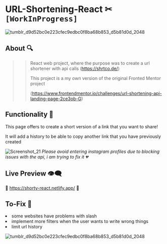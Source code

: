 # URL-Shortening-React ✂ `[WorkInProgress]`
![tumblr_d9d52bc0e223cfec9edbc0f8ba68b853_d5b81d0d_2048](https://user-images.githubusercontent.com/72955349/200477927-193e4d31-a67b-416b-b5eb-d317c433e981.png)

## About 🔍

>>React web project, where the purpose was to create a url shortener with api calls (https://shrtco.de/) </p>
>>This project is a my own version of the original Fronted Mentor project </p> (https://www.frontendmentor.io/challenges/url-shortening-api-landing-page-2ce3ob-G)

## Functionality 🌈
This page offers to create a short version of a link that you want to share! </p>
It will add a history to be able to copy another link that you have previously created </p>

![Screenshot_21](https://user-images.githubusercontent.com/72955349/200478925-cc4697d9-d7d5-4cf8-901e-c782235f6f5c.png)
<i> Please avoid entering instagram profiles due to blocking issues with the api, i am trying to fix it 💔 </i>

## Live Preview 👁‍🗨
🌌 https://shorty-react.netlify.app/ 🌌

## To-Fix 🔧
<li> some websites have problems with slash </li>
<li> implement more filters when the user wants to write wrong things </li>
<li> limit url history </li>

![tumblr_d9d52bc0e223cfec9edbc0f8ba68b853_d5b81d0d_2048](https://user-images.githubusercontent.com/72955349/200477927-193e4d31-a67b-416b-b5eb-d317c433e981.png)
